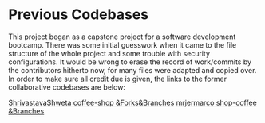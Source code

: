 # Previous Codebases
This project began as a capstone project for a software development bootcamp.
There was some initial guesswork when it came to the file structure of the whole project and some trouble with security configurations.
It would be wrong to erase the record of work/commits by the contributors hitherto now, for many files were adapted and copied over.
In order to make sure all credit due is given, the links to the former collaborative codebases are below:

[ShrivastavaShweta coffee-shop &Forks&Branches](https://github.com/ShrivastavaShweta/coffee-shop.git)
[mrjermarco shop-coffee &Branches](https://github.com/mrjermarco/shop-coffee.git)
